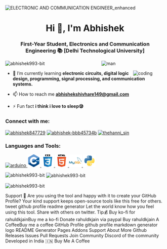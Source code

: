 ![ELECTRONIC AND COMMUNICATION ENGINEER_enhanced](https://github.com/user-attachments/assets/5c9cb3bc-963b-4c45-a7a9-601f4b893913)


<h1 align="center">Hi 👋, I'm Abhishek</h1>
<h3 align="center">First-Year Student, Electronics and Communication Engineering 📚 [Delhi Technological University]</h3>

 <img align="right" alt="man" width="200" src="https://cdn.dribbble.com/users/1579322/screenshots/6587273/blue_boy_typing_nothought.gif">

<p align="left"> <img src="https://komarev.com/ghpvc/?username=abhishek993-bit&label=Profile%20views&color=0e75b6&style=flat" alt="abhishek993-bit" /> </p>
<img align="right" alt="coding" width="100" src="https://media1.giphy.com/media/mFDWuDppjQJjite6FS/giphy.webp?cid=790b76114absl74bqecjuk9skprrorn4augw86bo7qa3xwn4&ep=v1_gifs_search&rid=giphy.webp&ct=g">


- 🌱 I’m currently learning **electronic circuits, digital logic design, programming, signal processing, and communication systems.**

- 📫 How to reach me **abhishekshivhare149@gmail.com**

- ⚡ Fun fact **i think i love to sleep😪**

<h3 align="left">Connect with me:</h3>
<p align="left">
 <a href="https://twitter.com/abhishek847729" target="blank"><img align="center" src="https://raw.githubusercontent.com/rahuldkjain/github-profile-readme-generator/master/src/images/icons/Social/twitter.svg" alt="abhishek847729" height="30" width="40" /></a>
<a href="https://linkedin.com/in/abhishek-bbb45734b" target="blank"><img align="center" src="https://raw.githubusercontent.com/rahuldkjain/github-profile-readme-generator/master/src/images/icons/Social/linked-in-alt.svg" alt="abhishek-bbb45734b" height="30" width="40" /></a>
<a href="https://instagram.com/thehanni_sin" target="blank"><img align="center" src="https://raw.githubusercontent.com/rahuldkjain/github-profile-readme-generator/master/src/images/icons/Social/instagram.svg" alt="thehanni_sin" height="30" width="40" /></a>
</p>
 


<h3 align="left">Languages and Tools:</h3>
<p align="left"> <a href="https://www.arduino.cc/" target="_blank" rel="noreferrer"> <img src="https://cdn.worldvectorlogo.com/logos/arduino-1.svg" alt="arduino" width="40" height="40"/> </a> <a href="https://www.w3schools.com/cpp/" target="_blank" rel="noreferrer"> <img src="https://raw.githubusercontent.com/devicons/devicon/master/icons/cplusplus/cplusplus-original.svg" alt="cplusplus" width="40" height="40"/> </a> <a href="https://www.w3schools.com/css/" target="_blank" rel="noreferrer"> <img src="https://raw.githubusercontent.com/devicons/devicon/master/icons/css3/css3-original-wordmark.svg" alt="css3" width="40" height="40"/> </a> <a href="https://www.w3.org/html/" target="_blank" rel="noreferrer"> <img src="https://raw.githubusercontent.com/devicons/devicon/master/icons/html5/html5-original-wordmark.svg" alt="html5" width="40" height="40"/> </a> <a href="https://www.mysql.com/" target="_blank" rel="noreferrer"> <img src="https://raw.githubusercontent.com/devicons/devicon/master/icons/mysql/mysql-original-wordmark.svg" alt="mysql" width="40" height="40"/> </a> <a href="https://www.python.org" target="_blank" rel="noreferrer"> <img src="https://raw.githubusercontent.com/devicons/devicon/master/icons/python/python-original.svg" alt="python" width="40" height="40"/> </a> </p>


<p><img align="left" src="https://github-readme-stats.vercel.app/api/top-langs?username=abhishek993-bit&show_icons=true&locale=en&layout=compact" alt="abhishek993-bit" /></p>

<p>&nbsp;<img align="center" src="https://github-readme-stats.vercel.app/api?username=abhishek993-bit&show_icons=true&locale=en" alt="abhishek993-bit" /></p>

<p><img align="center" src="https://github-readme-streak-stats.herokuapp.com/?user=abhishek993-bit&" alt="abhishek993-bit" /></p>

Support 🙏
Are you using the tool and happy with it to create your GitHub Profile?
Your kind support keeps open-source tools like this free for others.
tweet github profile readme generator
Let the world know how you feel using this tool. Share with others on twitter.
Tip💰
Buy ko-fi for rahuldkjainBuy me a ko-fi
Donate rahuldkjain via paypal
Buy rahuldkjain A CoffeeBuy me a coffee
GitHub Profile github profile markdown generator logo
README Generator
Pages
Addons
Support
About
More
Github
Releases
Issues
Pull Requests
Join Community
Discord of the community
Developed in India 🇮🇳
Buy Me A Coffee
